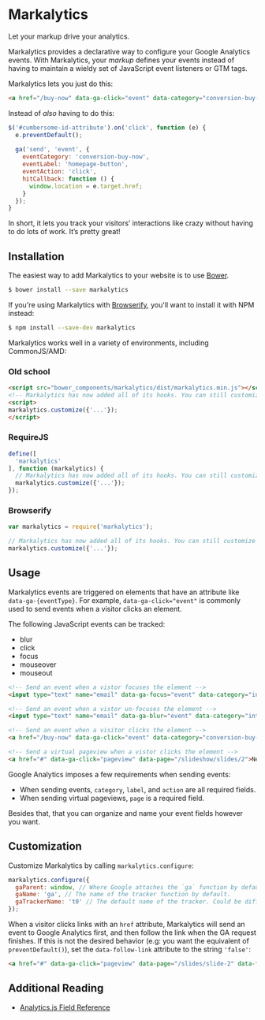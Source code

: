 # Markalytics

Let your markup drive your analytics.

Markalytics provides a declarative way to configure your Google Analytics events. With Markalytics, your _markup_ defines your events instead of having to maintain a wieldy set of JavaScript event listeners or GTM tags.

Markalytics lets you just do this:

```html
<a href="/buy-now" data-ga-click="event" data-category="conversion-buy-now" data-label="homepage-button" data-action="click">Buy Now</a>
```

Instead of _also_ having to do this:

```javascript
$('#cumbersome-id-attribute').on('click', function (e) {
  e.preventDefault();
  
  ga('send', 'event', {
    eventCategory: 'conversion-buy-now',
    eventLabel: 'homepage-button',
    eventAction: 'click',
    hitCallback: function () {
      window.location = e.target.href;
    }
  });
}
```

In short, it lets you track your visitors’ interactions like crazy without having to do lots of work. It’s pretty great!

## Installation

The easiest way to add Markalytics to your website is to use [Bower](http://bower.io).

```bash
$ bower install --save markalytics
```

If you're using Markalytics with [Browserify](http://browserify.org/), you'll want to install it with NPM instead:

```bash
$ npm install --save-dev markalytics
```

Markalytics works well in a variety of environments, including CommonJS/AMD:

### Old school

```html
<script src="bower_components/markalytics/dist/markalytics.min.js"></script>
<!-- Markalytics has now added all of its hooks. You can still customize it, though  -->
<script>
markalytics.customize({'...'});
</script>
```

### RequireJS

```js
define([
  'markalytics'
], function (markalytics) {
  // Markalytics has now added all of its hooks. You can still customize it, though
  markalytics.customize({'...'});
});
```

### Browserify

```js
var markalytics = require('markalytics');

// Markalytics has now added all of its hooks. You can still customize it, though
markalytics.customize({'...'});
```

## Usage

Markalytics events are triggered on elements that have an attribute like `data-ga-{eventType}`. For example, `data-ga-click="event"` is commonly used to send events when a visitor clicks an element.

The following JavaScript events can be tracked:

* blur
* click
* focus
* mouseover
* mouseout

```html
<!-- Send an event when a vistor focuses the element -->
<input type="text" name="email" data-ga-focus="event" data-category="interaction-form" data-label="signup-form-email" data-ga-action="focus"/>

<!-- Send an event when a vistor un-focuses the element -->
<input type="text" name="email" data-ga-blur="event" data-category="interaction-form" data-label="signup-form-email" data-ga-action="blur"/>

<!-- Send an event when a visitor clicks the element -->
<a href="/buy-now" data-ga-click="event" data-category="conversion-buy-now" data-label="homepage-button" data-action="click">Buy Now</a>

<!-- Send a virtual pageview when a vistor clicks the element -->
<a href="#" data-ga-click="pageview" data-page="/slideshow/slides/2">Next Slide</a>
```

Google Analytics imposes a few requirements when sending events:

* When sending events, `category`, `label`, and `action` are all required fields.
* When sending virtual pageviews, `page` is a required field.

Besides that, that you can organize and name your event fields however you want.

## Customization

Customize Markalytics by calling `markalytics.configure`:

```js
markalytics.configure({
  gaParent: window, // Where Google attaches the `ga` function by default.
  gaName: 'ga', // The name of the tracker function by default.
  gaTrackerName: 't0' // The default name of the tracker. Could be different if you use named trackers or GTM.
});
```

When a visitor clicks links with an `href` attribute, Markalytics will send an event to Google Analytics first, and then follow the link when the GA request finishes. If this is not the desired behavior (e.g: you want the equivalent of `preventDefault()`), set the `data-follow-link` attribute to the string `'false'`:

```html
<a href="#" data-ga-click="pageview" data-page="/slides/slide-2" data-follow-link="false">
```

## Additional Reading

* [Analytics.js Field Reference](https://developers.google.com/analytics/devguides/collection/analyticsjs/field-reference)
